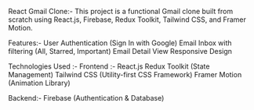 React Gmail Clone:- This project is a functional Gmail clone built from scratch using React.js, Firebase, Redux Toolkit, Tailwind CSS, and Framer Motion.

Features:- User Authentication (Sign In with Google)
           Email Inbox with filtering (All, Starred, Important)
           Email Detail View
           Responsive Design

Technologies Used :-
Frontend :- React.js
            Redux Toolkit (State Management)
            Tailwind CSS (Utility-first CSS Framework)
            Framer Motion (Animation Library)
            
Backend:- Firebase (Authentication & Database)
